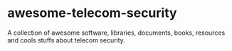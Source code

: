 # awesome-telecom-security
A collection of awesome software, libraries, documents, books, resources and cools stuffs about telecom security.
